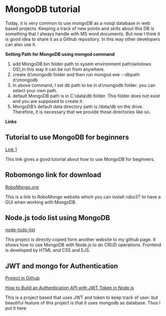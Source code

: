 # MongoDB tutorial

Today, it is very common to use mongoDB as a nosql database in web based projects. Keeping a track of new points and skills about this DB is something that I always handle with MS word documents. But now I think it is good idea to share it as a Github repository. In this way other developers can also use it.

**Setting Path for MongoDB using mongod command**

1. add MongoDB bin folder path to sysem environment path(windows OS),In this way it can be run from anywhere.
2. create d:\mongodb folder and then run mongod.exe --dbpath  d:\mongodb 
3. In above command, I set db path to be in d:\mongodb folder. you can select your own path. 
4. default MongoDB path is in C:\data\db folder. This folder does not exist and you are supposed to create it. 
5.  MongoDB’s default data directory path is /data/db on the drive. Therefore, it is necessary that we provide those directories like so.



**Links**

## Tutorial to use MongoDB for beginners

<a target="_blank" href="https://www.freecodecamp.org/news/learn-mongodb-a4ce205e7739/">Link 1</a>

This link gives a good tutorial about how to use MongoDB for beginners.


## Robomongo link for download

<a target="_blank" href="https://robomongo.org/">RoboMongo.org</a>

This is a link to RoboMongo website which you can install robo3T to have a GUI when working with MongoDB.

## Node.js todo list using MongoDB

<a  target="_blank" href="https://github.com/monhi/mongodb_tutorial/tree/main/node-todo-list">node-todo-list</a>

This project is directly copied form another website to my github page. 
It shows how to use MongoDB with Node.js to do CRUD operations. 
Frontend is developed by HTML and CSS and EJS.

## JWT and mongo for Authentication

<a  target="_blank" href="https://github.com/Olanetsoft/jwt-project">Project in Github</a>

<a  target="_blank" href="https://www.section.io/engineering-education/how-to-build-authentication-api-with-jwt-token-in-nodejs/">How to Build an Authentication API with JWT Token in Node.js</a>


This is a project based that uses JWT and token to keep track of user. but beautiful feature of this project is that it uses mongodb as database. 
Thus I put it here


